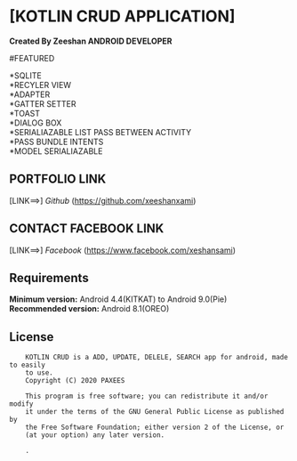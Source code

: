 # [KOTLIN CRUD APPLICATION]

**Created By Zeeshan ANDROID DEVELOPER**

#FEATURED

*SQLITE<br>
*RECYLER VIEW<br>
*ADAPTER<br>
*GATTER SETTER<br>
*TOAST<br>
*DIALOG BOX<br>
*SERIALIAZABLE LIST PASS BETWEEN ACTIVITY<br>
*PASS BUNDLE INTENTS<br>
*MODEL SERIALIAZABLE<br>


## PORTFOLIO LINK
[LINK==>] *Github* (https://github.com/xeeshanxami)

## CONTACT FACEBOOK LINK
[LINK==>] *Facebook* (https://www.facebook.com/xeshansami)

## Requirements
**Minimum version:** Android 4.4(KITKAT) to Android 9.0(Pie)<br>
**Recommended version:** Android 8.1(OREO)


## License
```
    KOTLIN CRUD is a ADD, UPDATE, DELELE, SEARCH app for android, made to easily
    to use.
    Copyright (C) 2020 PAXEES

    This program is free software; you can redistribute it and/or modify
    it under the terms of the GNU General Public License as published by
    the Free Software Foundation; either version 2 of the License, or
    (at your option) any later version.

    .